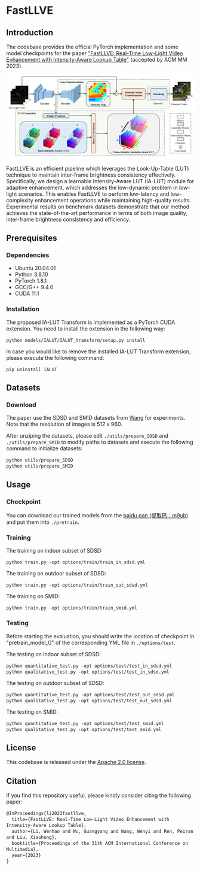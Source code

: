 # FastLLVE

## Introduction

The codebase provides the official PyTorch implementation and some model checkpoints for the paper ["FastLLVE: Real-Time Low-Light Video Enhancement with
Intensity-Aware Lookup Table"](https://arxiv.org/abs/2308.06749) (accepted by ACM MM 2023).

<p align="center">
  <img src="resources/Architecture.png" />
</p>

FastLLVE is an efficient pipeline which leverages the Look-Up-Table (LUT) technique to maintain inter-frame brightness consistency effectively. Specifically, we design a learnable Intensity-Aware LUT (IA-LUT) module for adaptive enhancement, which addresses the low-dynamic problem in low-light scenarios. This enables FastLLVE to perform low-latency and low-complexity enhancement operations while maintaining high-quality results. Experimental results on benchmark datasets demonstrate that our method achieves the state-of-the-art performance in terms of both image quality, inter-frame brightness consistency and efficiency.

## Prerequisites

### Dependencies

- Ubuntu 20.04.01
- Python 3.8.10
- PyTorch 1.8.1
- GCC/G++ 9.4.0
- CUDA 11.1

### Installation

The proposed IA-LUT Transform is implemented as a PyTorch CUDA extension. You need to install the extension in the following way:

```shell
python models/IALUT/IALUT_transform/setup.py install
```

In case you would like to remove the installed IA-LUT Transform extension, please execute the following command:

```shell
pip uninstall IALUT
```

## Datasets

### Download

The paper use the SDSD and SMID datasets from [Wang](https://github.com/dvlab-research/SDSD) for experiments. Note that the resolution of images is 512 x 960.

After unziping the datasets, please edit `./utils/prepare_SDSD` and `./utils/prepare_SMID` to modify paths to datasets and execute the following command to initialize datasets:

```
python utils/prepare_SDSD
python utils/prepare_SMID
```

## Usage

### Checkpoint

You can download our trained models from the [baidu pan (提取码：m9ub)](https://pan.baidu.com/s/1_sXYEQypI_W4OXn-I1zqkA) and put them into `./pretrain`.

### Training

The training on indoor subset of SDSD:
```
python train.py -opt options/train/train_in_sdsd.yml
```

The training on outdoor subset of SDSD:
```
python train.py -opt options/train/train_out_sdsd.yml
```

The training on SMID:
```
python train.py -opt options/train/train_smid.yml
```

### Testing

Before starting the evaluation, you should write the location of checkpoint in "pretrain_model_G" of the corresponding YML file in `./options/test`.

The testing on indoor subset of SDSD:
```
python quantitative_test.py -opt options/test/test_in_sdsd.yml
python qualitative_test.py -opt options/test/test_in_sdsd.yml
```

The testing on outdoor subset of SDSD:
```
python quantitative_test.py -opt options/test/test_out_sdsd.yml
python qualitative_test.py -opt options/test/test_out_sdsd.yml
```

The testing on SMID:
```
python quantitative_test.py -opt options/test/test_smid.yml
python qualitative_test.py -opt options/test/test_smid.yml
```

## License

This codebase is released under the [Apache 2.0 license](LICENSE).

## Citation

If you find this repository useful, please kindly consider citing the following paper:
```
@InProceedings{li2023fastllve,
  title={FastLLVE: Real-Time Low-Light Video Enhancement with Intensity-Aware Lookup Table},
  author={Li, Wenhao and Wu, Guangyang and Wang, Wenyi and Ren, Peiran and Liu, Xiaohong},
  booktitle={Proceedings of the 31th ACM International Conference on Multimedia},
  year={2023}
}
```
